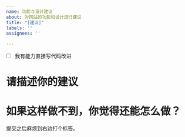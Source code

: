 ```yaml
---
name: 功能与设计建议
about: 对网站的功能和设计进行建议
title: "[建议]"
labels: ''
assignees: ''

---
```


- [ ] 我有能力直接写代码改进
# 请描述你的建议


# 如果这样做不到，你觉得还能怎么做？


提交之后麻烦到右边打个标签。
